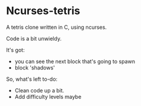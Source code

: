 # Ncurses-tetris
A tetris clone written in C, using ncurses.

Code is a bit unwieldy.

It's got:
  - you can see the next block that's going to spawn
  - block 'shadows'

So, what's left to-do:

- Clean code up a bit.
- Add difficulty levels maybe
